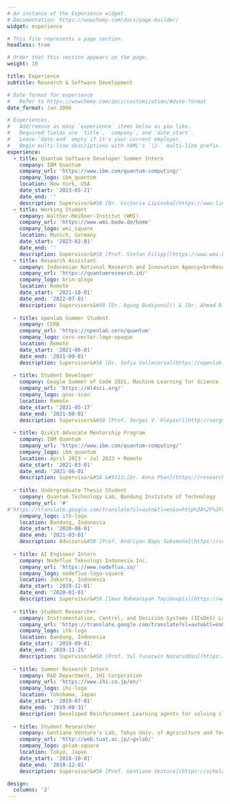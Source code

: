 ```yaml
---
# An instance of the Experience widget.
# Documentation: https://wowchemy.com/docs/page-builder/
widget: experience

# This file represents a page section.
headless: true

# Order that this section appears on the page.
weight: 10

title: Experience
subtitle: Research & Software Development

# Date format for experience
#   Refer to https://wowchemy.com/docs/customization/#date-format
date_format: Jan 2006

# Experiences.
#   Add/remove as many `experience` items below as you like.
#   Required fields are `title`, `company`, and `date_start`.
#   Leave `date_end` empty if it's your current employer.
#   Begin multi-line descriptions with YAML's `|2-` multi-line prefix.
experience:
  - title: Quantum Software Developer Summer Intern
    company: IBM Quantum
    company_url: 'https://www.ibm.com/quantum-computing/'
    company_logo: ibm_quantum
    location: New York, USA
    date_start: '2023-05-21'
    date_end: ''
    description: Supervisor&#58 [Dr. Victoria Lipinska](https://www.linkedin.com/in/victoria-lipinska/)<br>Developing & deploying modules to quantum computing enablement pathways, with focus on healthcare in partnership with [Cleveland Clinic](https://my.clevelandclinic.org/).
  - title: Working Student
    company: Walther-Meißner-Institut (WMI)
    company_url: 'https://www.wmi.badw.de/home'
    company_logo: wmi_square
    location: Munich, Germany
    date_start: '2023-02-01'
    date_end: ''
    description: Supervisor&#58 [Prof. Stefan Filipp](https://www.wmi.badw.de/the-institute/team/stefan-filipp), [Dr. Gleb Krylov](https://www.wmi.badw.de/the-institute/team/gleb-krylov), & [Malay Singh](https://www.wmi.badw.de/the-institute/team/malay-singh)<br>Developing internal WMI software suites for control of quantum computing hardware and analysis of experimental data with Plotly Dash.
  - title: Research Assistant
    company: Indonesian National Research and Innovation Agency<br>Research Center for Quantum Physics
    company_url: 'https://quantumresearch.id/'
    company_logo: brin-qlogo
    location: Remote
    date_start: '2021-10-01'
    date_end: '2022-07-01'
    description: Supervisors&#58 [Dr. Agung Budiyono]() & [Dr. Ahmad R. T. Nugraha](https://art.nugraha.web.id/)<br>Developed a novel Monte Carlo simulation within epistemically-restricted phase-space formulation of quantum mechanics for quantum many-body systems. This novel method allows for a better calculation time at a large sampling with reasonable accuracy. Used TensorFlow to code the simulation and for automatic optimization.
    
  - title: openlab Summer Student
    company: CERN
    company_url: 'https://openlab.cern/quantum'
    company_logo: cern-vector-logo-opaque
    location: Remote
    date_start: '2021-06-01'
    date_end: '2021-09-01'
    description: Supervisor&#58 [Dr. Sofia Vallecorsa](https://openlab.cern/team/sofia-vallecorsa)<br>Investigated the Quantum Generative Adversarial Networks algorithm to simulate the $t\bar{t}H(b\bar{b})$ production processes in the LHC experiment. Benchmarked the results with the classical models, studied how the quantum model affects the performance. Used TensorFlow Quantum to build and train the model.
    
  - title: Student Developer
    company: Google Summer of Code 2021, Machine Learning for Science (ML4Sci)
    company_url: 'https://ml4sci.org/'
    company_logo: gsoc-icon
    location: Remote
    date_start: '2021-05-17'
    date_end: '2021-08-01'
    description: Supervisors&#58 [Prof. Sergei V. Gleyzer](http://sergeigleyzer.com/), [Dr. Emanuele Usai](https://orcid.org/0000-0001-9323-2107), and [Raphael Koh](https://www.raphaelkoh.me/)<br>Conducted research on the potential of Quantum Convolutional Neural Networks in classifying images of particles from high-energy physics events. Benchmarked the results with the classical models, studied how the quantum model affects the performance. The results and codes used for this project are publicly available as an open-source project. The official project page is [here](https://summerofcode.withgoogle.com/projects/#5612096894533632).
    
  - title: Qiskit Advocate Mentorship Program
    company: IBM Quantum
    company_url: 'https://www.ibm.com/quantum-computing/'
    company_logo: ibm_quantum
    location: April 2023 – Jul 2023 ∙ Remote
    date_start: '2021-03-01'
    date_end: '2021-06-01'
    description: Supervisor&#58 &#9312;[Dr. Anna Phan](https://researcher.watson.ibm.com/researcher/view.php?person=au1-anna.phan) (Spring 2021), &#9313;[Atsushi Matsuo](https://researcher.watson.ibm.com/researcher/view.php?person=jp-MATSUOA) (Spring 2023)<br>&#9312; Studied the Quantum Graph Recurrent Neural Networks for finding the Hamiltonian parameters of transverse-field Ising model (QGRNN, Verdon, et al.) and translated the algorithm to Qiskit code. Presented a code demo at the Qiskit Advocate Monthly Meetup.<br>&#9313; Developing Qiskit's Circuit Library Python module for data re-uploading classifier (Pérez-Salinas, et al.) and Notebook tutorial on how to train the circuit as a quantum machine learning model for the Qiskit Textbook.
    
  - title: Undergraduate Thesis Student
    company: Quantum Technology Lab, Bandung Institute of Technology
    company_url: '#'
#'https://translate.google.com/translate?sl=auto&tl=en&u=http%3A%2F%2Fqlab.itb.ac.id%2F'
    company_logo: itb-logo
    location: Bandung, Indonesia
    date_start: '2020-08-01'
    date_end: '2021-03-01'
    description: Advisors&#58 [Prof. Andriyan Bayu Suksmono](https://scholar.google.co.id/citations?user=IMH571IAAAAJ&hl=en) and [Dr. Nugraha](https://scholar.google.co.id/citations?user=fym11QIAAAAJ&hl=id)<br>Designed variational quantum circuits that work similarly to convolution filters in CNN to classify images. The proposed architectures achieved higher testing accuracy compared to some previous related works. Click [here](https://github.com/eraraya-ricardo/quantum_image_classifier) for the project page.
    
  - title: AI Engineer Intern
    company: Nodeflux Teknologi Indonesia Inc.
    company_url: 'https://www.nodeflux.io/'
    company_logo: nodeflux-logo-square
    location: Jakarta, Indonesia
    date_start: '2019-12-01'
    date_end: '2020-01-01'
    description: Supervisor&#58 [Iman Rahmansyah Tayibnapis](https://www.linkedin.com/in/iman-rahmansyah-tayibnapis-25032b176/)<br>Designed a real-time face tracking and blemish removal system to create a webcam filter application. A numerical threshold in HSV color space and elliptical kernel dilations was applied to the image to detect the skin. Blemishes were detected by utilizing CLAHE and blob detection. Trained a YOLO model to track the face using PyTorch. Coded algorithms for blemish removal using OpenCV. Achieved 85-90% of blemishes removal.
    
  - title: Student Researcher
    company: Instrumentation, Control, and Decision Systems (ICoDeS) Lab, Bandung Institute of Technology
    company_url: 'https://translate.google.com/translate?sl=auto&tl=en&u=https%3A%2F%2Fik.fti.itb.ac.id%2Flab-icodes%2F'
    company_logo: itb-logo
    location: Bandung, Indonesia
    date_start: '2019-09-01'
    date_end: '2019-11-25'
    description: Supervisor&#58 [Prof. Yul Yunazwin Nazaruddin](https://scholar.google.com/citations?user=Rve3vEYAAAAJ&hl=en)<br>Conducted research in utilizing Error-state Kalman Filter and Diagonal Recurrent Neural Network & LSTM to make the localization of an autonomous car more reliable in the absence of GPS signal, reducing 70% of localization errors. Gathered the training data using CARLA Simulator. Trained and tested the model using Keras and TensorFlow.
    
  - title: Summer Research Intern
    company: R&D Department, IHI Corporation
    company_url: 'https://www.ihi.co.jp/en/'
    company_logo: ihi-logo
    location: Yokohama, Japan
    date_start: '2019-07-01'
    date_end: '2019-08-31'
    description: Developed Reinforcement Learning agents for solving classic control problems in the OpenAI Gym environment using the Deep Q-Learning algorithm. Designed Reinforcement Learning microservices for the company's AI platform.
        
  - title: Student Researcher
    company: Gentiane Venture's Lab, Tokyo Univ. of Agriculture and Technology
    company_url: 'http://web.tuat.ac.jp/~gvlab/'
    company_logo: gvlab-square
    location: Tokyo, Japan
    date_start: '2018-10-01'
    date_end: '2018-12-01'
    description: Supervisor&#58 [Prof. Gentiane Venture](https://scholar.google.com/citations?hl=en&user=RAOhaYYAAAAJ&view_op=list_works&sortby=pubdate)<br>Did [research](https://ericardomuten.com/project/learning-human-touch-interaction-with-convolutional-neural-networks/) in using Convolutional Neural Networks to classify types of touch interaction (poke, scratch, etc.) from humans by learning the data pattern from a force sensor (ShokacChip TS). Trained the model using Keras and TensorFlow. The model reached 88% real-time accuracy. Coded a robotic arm's servos using inverse kinematics in MATLAB to make it moves according to the type of touch being predicted by the network as a response.

design:
  columns: '2'
---
```


<!--gsoc-ml4sci-logo-transparent-compressed-->
<!-- Studied the quantum machine learning model of Data Re-uploading Quantum Classifier (Pérez-Salinas, A. et al.) and Quantum Graph Neural Networks (Verdon, G. et al.). Made code implementation of those models using Qiskit. Ran simulations to find the unknown Hamiltonian parameters of simple transverse-field Ising models with Quantum Graph Neural Networks. -->
